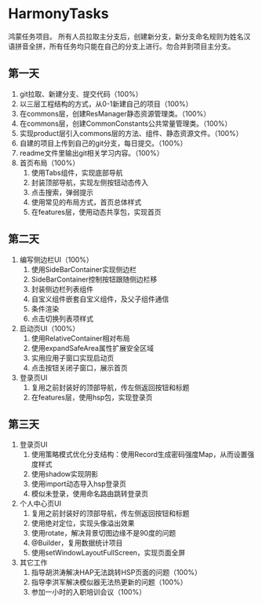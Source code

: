 # HarmonyTasks

鸿蒙任务项目。
所有人员拉取主分支后，创建新分支，新分支命名规则为姓名汉语拼音全拼，所有任务均只能在自己的分支上进行。勿合并到项目主分支。

## 第一天

1. git拉取、新建分支、提交代码（100%）
2. 以三层工程结构的方式，从0-1新建自己的项目（100%）
3. 在commons层，创建ResManager静态资源管理类。（100%）
4. 在commons层，创建CommonConstants公共常量管理类。（100%）
5. 实现product层引入commons层的方法、组件、静态资源文件。（100%）
6. 自建的项目上传到自己的git分支，每日提交。（100%）
7. readme文件里输出git相关学习内容。（100%）
8. 首页布局（100%）
    1. 使用Tabs组件，实现底部导航
    2. 封装顶部导航，实现左侧按钮动态传入
    3. 点击搜索，弹弱提示
    4. 使用常见的布局方式，首页总体样式
    5. 在features层，使用动态共享包，实现首页

## 第二天

1. 编写侧边栏UI（100%）
    1. 使用SideBarContainer实现侧边栏
    2. SideBarContainer控制按钮跟随侧边栏移
    3. 封装侧边栏列表组件
    4. 自宝义组件嵌套自宝义组件，及父子组件通信
    5. 条件渲染
    6. 点击切换列表项样式
2. 启动页UI（100%）
    1. 使用RelativeContainer相对布局
    2. 使用expandSafeArea属性扩展安全区域
    3. 实用应用子窗口实现启动页
    4. 点击按钮关闭子窗口，展示首页
3. 登录页UI
    1. 复用之前封装好的顶部导航，传左侧返回按钮和标题
    2. 在features层，使用hsp包，实现登录页

## 第三天

1. 登录页UI
    1. 使用策略模式优化分支结构：使用Record生成密码强度Map，从而设置强度样式
    2. 使用shadow实现阴影
    3. 使用import动态导入hsp登录页
    4. 模似未登录，使用命名路由跳转登录页
2. 个人中心页UI
    1. 复用之前封装好的顶部导航，传左侧返回按钮和标题
    2. 使用绝对定位，实现头像溢出效果
    3. 使用rotate，解决背景切图边缘不是90度的问题
    4. @Builder，复用数据统计项目
    5. 使用setWindowLayoutFullScreen，实现页面全屏
3. 其它工作
    1. 指导胡洪涛解决HAP无法跳转HSP页面的问题（100%）
    2. 指导李洪军解决模似器无法热更新的问题（100%）
    3. 参加一小时的入职培训会议（100%）
